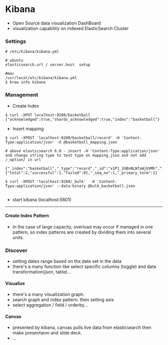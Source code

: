 # Kibana

* Open Source data visualization DashBoard
* visualization capability on indexed ElasticSearch Cluster





### Settings



```shell
# /etc/kibana/kibana.yml

# ubuntu
elasticsearch.url / server.host  setup

#mac 
/usr/local/etc/kibana/kibana.yml
$ brew info kibana
```





### Management

* Create Index

```shell
$ curl -XPUT localhost:9200/basketball
{"acknowledged":true,"shards_acknowledged":true,"index":"basketball"}
```

* Insert mapping

```shell
$ curl -XPOST 'localhost:9200/basketball/record' -H 'Content-Type:application/json' -d @basketball_mapping.json

# above elasticsearch 6.0 - insert -H 'Content-Type:application/json' and change string type to text type on mapping.json and not add /_option/ in url

{"_index":"basketball","_type":"record","_id":"x1P1_3UBnNLNfaWjUVMh","_version":1,"result":"created","_shards":{"total":2,"successful":1,"failed":0},"_seq_no":1,"_primary_term":1}

$ curl -XPOST 'localhost:9200/_bulk'  -H 'Content-Type:application/json' --data-binary @bulk_basketball.json


```

* start kibana (localhost:5601)

---

#### Create Index Pattern

* In the case of large capacity, overload may occur if managed in one pattern, so index patterns are created by dividing them into several units.

### Discover

* setting dates range based on the date set in the data
* there's a many function like select specific columns (toggle) and data transformation(json, table)...

#### Visualize

* there's a many visualization graph.
* search graph and index pattern. then setting axis
* select aggregation / field / orderby...







#### Canvas

* presented by kibana, canvas pulls live data from elasticsearch then make presentaion and slide deck.
* ...